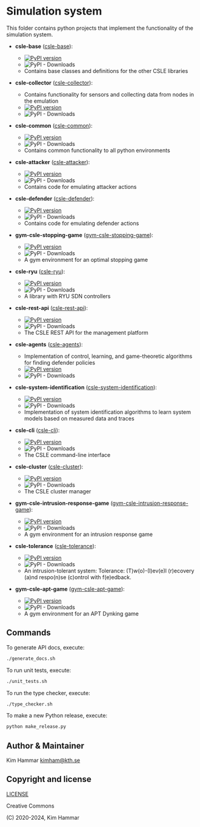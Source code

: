 # Simulation system

This folder contains python projects that implement the functionality of the simulation system.

- **csle-base** ([csle-base](./csle-base)):
  - [![PyPI version](https://badge.fury.io/py/csle-base.svg)](https://badge.fury.io/py/csle-base)
  - ![PyPI - Downloads](https://img.shields.io/pypi/dm/csle-base)
  - Contains base classes and definitions for the other CSLE libraries

- **csle-collector** ([csle-collector](./csle-collector)):
  - Contains functionality for sensors and collecting data from nodes in the emulation
  - [![PyPI version](https://badge.fury.io/py/csle-collector.svg)](https://badge.fury.io/py/csle-collector)
  - ![PyPI - Downloads](https://img.shields.io/pypi/dm/csle-collector)

- **csle-common** ([csle-common](./csle-common)):
    - [![PyPI version](https://badge.fury.io/py/csle-common.svg)](https://badge.fury.io/py/csle-common)
    - ![PyPI - Downloads](https://img.shields.io/pypi/dm/csle-common)
    - Contains common functionality to all python environments

- **csle-attacker** ([csle-attacker](./csle-attacker)):
  - [![PyPI version](https://badge.fury.io/py/csle-attacker.svg)](https://badge.fury.io/py/csle-attacker)
  - ![PyPI - Downloads](https://img.shields.io/pypi/dm/csle-attacker)
  - Contains code for emulating attacker actions

- **csle-defender** ([csle-defender](./csle-defender)):
  - [![PyPI version](https://badge.fury.io/py/csle-defender.svg)](https://badge.fury.io/py/csle-defender)
  - ![PyPI - Downloads](https://img.shields.io/pypi/dm/csle-defender)
  - Contains code for emulating defender actions
    
- **gym-csle-stopping-game** ([gym-csle-stopping-game](./gym-csle-stopping-game)):
    - [![PyPI version](https://badge.fury.io/py/gym-csle-stopping-game.svg)](https://badge.fury.io/py/gym-csle-stopping-game)
    - ![PyPI - Downloads](https://img.shields.io/pypi/dm/gym-csle-stopping-game)
    - A gym environment for an optimal stopping game

- **csle-ryu** ([csle-ryu](./csle-ryu)):
  - [![PyPI version](https://badge.fury.io/py/csle-ryu.svg)](https://badge.fury.io/py/csle-ryu)
  - ![PyPI - Downloads](https://img.shields.io/pypi/dm/csle-ryu)
  - A library with RYU SDN controllers

- **csle-rest-api** ([csle-rest-api](./csle-rest-api)):
  - [![PyPI version](https://badge.fury.io/py/csle-rest-api.svg)](https://badge.fury.io/py/csle-rest-api)
  - ![PyPI - Downloads](https://img.shields.io/pypi/dm/csle-rest-api)
  - The CSLE REST API for the management platform

- **csle-agents** ([csle-agents](./csle-agents)):
  - Implementation of control, learning, and game-theoretic algorithms for finding defender policies
  - [![PyPI version](https://badge.fury.io/py/csle-agents.svg)](https://badge.fury.io/py/csle-agents)
  - ![PyPI - Downloads](https://img.shields.io/pypi/dm/csle-agents)

- **csle-system-identification** ([csle-system-identification](./csle-system-identification)):
  - [![PyPI version](https://badge.fury.io/py/csle-system-identification.svg)](https://badge.fury.io/py/csle-system-identification)
  - ![PyPI - Downloads](https://img.shields.io/pypi/dm/csle-system-identification)
  - Implementation of system identification algorithms to learn system models based on measured data and traces

- **csle-cli** ([csle-cli](./csle-cli)):
  - [![PyPI version](https://badge.fury.io/py/csle-cli.svg)](https://badge.fury.io/py/csle-cli)
  - ![PyPI - Downloads](https://img.shields.io/pypi/dm/csle-cli)
  - The CSLE command-line interface

- **csle-cluster** ([csle-cluster](./csle-cluster)):
  - [![PyPI version](https://badge.fury.io/py/csle-cluster.svg)](https://badge.fury.io/py/csle-cluster)
  - ![PyPI - Downloads](https://img.shields.io/pypi/dm/csle-cluster)
  - The CSLE cluster manager
  
- **gym-csle-intrusion-response-game** ([gym-csle-intrusion-response-game](./gym-csle-intrusion-response-game)):
  - [![PyPI version](https://badge.fury.io/py/gym-csle-intrusion-response-game.svg)](https://badge.fury.io/py/gym-csle-intrusion-response-game)
  - ![PyPI - Downloads](https://img.shields.io/pypi/dm/gym-csle-intrusion-response-game)
  - A gym environment for an intrusion response game

- **csle-tolerance** ([csle-tolerance](./csle-tolerance)):
  - [![PyPI version](https://badge.fury.io/py/csle-tolerance.svg)](https://badge.fury.io/py/csle-tolerance)
  - ![PyPI - Downloads](https://img.shields.io/pypi/dm/csle-tolerance)
  - An intrusion-tolerant system: Tolerance: (T)w(o)-(l)ev(e)l (r)ecovery (a)nd respo(n)se (c)ontrol with f(e)edback.

- **gym-csle-apt-game** ([gym-csle-apt-game](./gym-csle-apt-game)):
  - [![PyPI version](https://badge.fury.io/py/gym-csle-apt-game.svg)](https://badge.fury.io/py/gym-csle-apt-game)
  - ![PyPI - Downloads](https://img.shields.io/pypi/dm/gym-csle-apt-game)
  - A gym environment for an APT Dynking game

## Commands
To generate API docs, execute:
```bash
./generate_docs.sh
```

To run unit tests, execute:
```bash
./unit_tests.sh
```

To run the type checker, execute:
```bash
./type_checker.sh
```

To make a new Python release, execute:
```bash
python make_release.py
```

## Author & Maintainer

Kim Hammar <kimham@kth.se>

## Copyright and license

[LICENSE](../../LICENSE.md)

Creative Commons

(C) 2020-2024, Kim Hammar